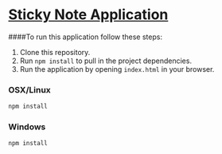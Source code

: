 # <a href='#'>Sticky Note Application</a>

####To run this application follow these steps:
1.  Clone this repository.
2.  Run  `npm install`  to pull in the project dependencies.
3.  Run the application by opening `index.html` in your browser.

### OSX/Linux
```sh
npm install
```

### Windows
```sh
npm install
```
